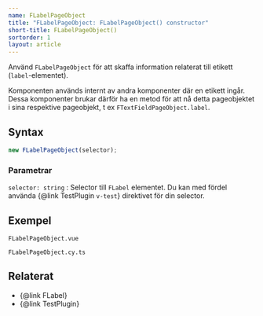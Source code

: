 ```yaml
---
name: FLabelPageObject
title: "FLabelPageObject: FLabelPageObject() constructor"
short-title: FLabelPageObject()
sortorder: 1
layout: article
---
```


Använd `FLabelPageObject` för att skaffa information relaterat till etikett (`label`-elementet).

Komponenten används internt av andra komponenter där en etikett ingår.
Dessa komponenter brukar därför ha en metod för att nå detta pageobjektet i sina respektive pageobjekt,
t ex `FTextFieldPageObject.label`.

## Syntax

```ts nocompile nolint
new FLabelPageObject(selector);
```

### Parametrar

`selector: string`
: Selector till `FLabel` elementet. Du kan med fördel använda {@link TestPlugin `v-test`} direktivet för din selector.

## Exempel

```import static
FLabelPageObject.vue
```

```import
FLabelPageObject.cy.ts
```

## Relaterat

- {@link FLabel}
- {@link TestPlugin}
